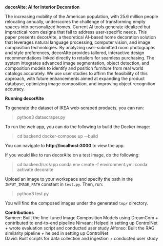 **decorAIte: AI for Interior Decoration**

The increasing mobility of the American population, with 25.6 million people relocating annually, underscores the challenge of transforming empty spaces into personalized homes. Current AI tools generate idealized but impractical room designs that fail to address user-specific needs. This paper presents decorAIte, a theoretical AI-based home decoration solution that leverages natural language processing, computer vision, and image composition technologies. By analyzing user-submitted room photographs and style preferences, decorAIte provides tailored, interactive design recommendations linked directly to retailers for seamless purchasing. The system integrates advanced image segmentation, object detection, and composition models to identify and position furniture from real world catalogs accurately. We use user studies to affirm the feasibility of this approach, with future enhancements aimed at expanding the product database, optimizing image composition, and improving object recognition accuracy.

**Running decorAIte**

To generate the dataset of IKEA web-scraped products, you can run:

> python3 datascraper.py

To run the web app, you can do the following to build the Docker image:

> cd backend
> docker-compose up --build

You can navigate to **http://localhost:3000** to view the app. 

If you would like to run decorAIte on a test image, do the following:
> cd backend/src/app
> conda env create -f environment.yml
> conda activate decoraite

Upload an image to your workspace and specify the path in the `INPUT_IMAGE_PATH` constant in `test.py`. Then, run:
> python3 test.py

You will find the composed images under the generated `tmp/` directory.

**Contributions**  
Sameer: Built the fine-tuned Image Composition Models using DreamCom + contributed to end-to-end pipeline
Nirvaan: Helped in setting up ControlNet + wrote evaluation script and conducted user study
Alfonso: Built the RAG similarity pipeline + helped in setting up ControlNet  
David: Built scripts for data collection and ingestion + conducted user study
